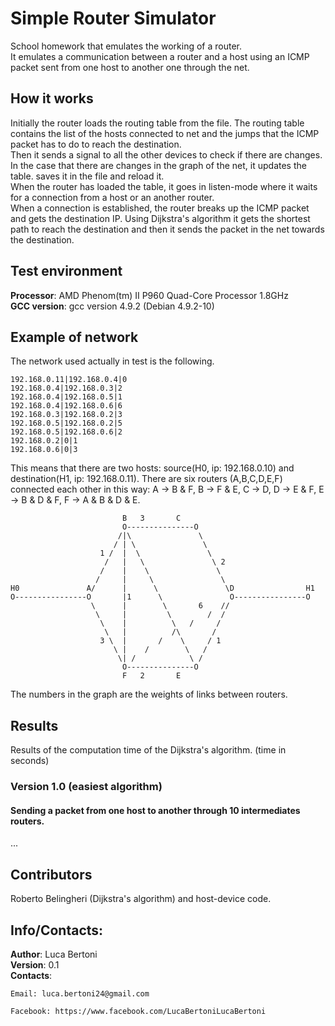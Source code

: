 # Simple Router Simulator
School homework that emulates the working of a router.  
It emulates a communication between a router and a host using an ICMP packet sent from one host to another one through the net.

## How it works
Initially the router loads the routing table from the file. The routing table contains the list of the hosts connected to net and the jumps that the ICMP packet has to do to reach the destination.  
Then it sends a signal to all the other devices to check if there are changes. In the case that there are changes in the graph of the net, it updates the table. saves it in the file and reload it.  
When the router has loaded the table, it goes in listen-mode where it waits for a connection from a host or an another router.  
When a connection is established, the router breaks up the ICMP packet and gets the destination IP. Using Dijkstra's algorithm it gets the shortest path to reach the destination and then it sends the packet in the net towards the destination.  

## Test environment
**Processor**: AMD Phenom(tm) II P960 Quad-Core Processor 1.8GHz  
**GCC version**: gcc version 4.9.2 (Debian 4.9.2-10)

## Example of network
The network used actually in test is the following.
```
192.168.0.11|192.168.0.4|0
192.168.0.4|192.168.0.3|2
192.168.0.4|192.168.0.5|1
192.168.0.4|192.168.0.6|6
192.168.0.3|192.168.0.2|3
192.168.0.5|192.168.0.2|5
192.168.0.5|192.168.0.6|2
192.168.0.2|0|1
192.168.0.6|0|3

```

This means that there are two hosts: source(H0, ip: 192.168.0.10) and destination(H1, ip: 192.168.0.11). There are six routers (A,B,C,D,E,F) connected each other in this way: A -> B & F, B -> F & E, C -> D, D -> E & F, E -> B & D & F, F -> A & B & D & E.


```
                         B 	 3       C
                         O---------------O
                        /|\               \
                       / | \               \
                    1 /  |  \               \ 
                     /   |   \               \ 2
                    /    |    \               \
                   /     |     \               \
H0               A/      |      \               \D                H1
O----------------O       |1      \               O----------------O
                  \      |        \       6    //
                   \     |         \        /  /
                    \    |          \   /     /
                     \   |          /\       /
                    3 \  |       /    \     / 1
                       \ |    /        \   /
                        \| /            \ /
                         O---------------O
                       	 F	 2       E
```
The numbers in the graph are the weights of links between routers.

## Results  
Results of the computation time of the Dijkstra's algorithm. (time in seconds)

### Version 1.0 (easiest algorithm)  
#### Sending a packet from one host to another through 10 intermediates routers.
...

## Contributors
Roberto Belingheri (Dijkstra's algorithm) and host-device code.

## Info/Contacts:
**Author**: Luca Bertoni  
**Version**: 0.1  
**Contacts**:  

	Email: luca.bertoni24@gmail.com

	Facebook: https://www.facebook.com/LucaBertoniLucaBertoni

